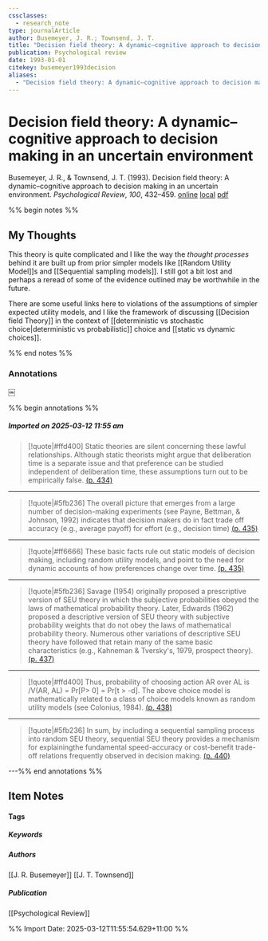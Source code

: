 ```yaml
---
cssclasses:
  - research_note
type: journalArticle
author: Busemeyer, J. R.; Townsend, J. T.
title: "Decision field theory: A dynamic–cognitive approach to decision making in an uncertain environment"
publication: Psychological review
date: 1993-01-01
citekey: busemeyer1993decision
aliases:
  - "Decision field theory: A dynamic–cognitive approach to decision making in an uncertain environment"
---
```


# Decision field theory: A dynamic–cognitive approach to decision making in an uncertain environment

Busemeyer, J. R., & Townsend, J. T. (1993). Decision field theory: A dynamic–cognitive approach to decision making in an uncertain environment. _Psychological Review_, _100_, 432–459.
[online](http://zotero.org/users/7162438/items/5QPH3GZM) [local](zotero://select/library/items/5QPH3GZM) [pdf](file:///home/gjc216/Zotero/storage/JESYGVXE/Busemeyer%20and%20Townsend%20-%201993%20-%20Decision%20field%20theory%20a%20dynamic-cognitive%20approac.pdf)
 

 
%% begin notes %%
## My Thoughts

This theory is quite complicated and I like the way the _thought processes_ behind it are built up from prior simpler models like [[Random Utility Model]]s and [[Sequential sampling models]]. I still got a bit lost and perhaps a reread of some of the evidence outlined may be worthwhile in the future.

There are some useful links here to violations of the assumptions of simpler expected utility models, and I like the framework of discussing [[Decision field Theory]] in the context of [[deterministic vs stochastic choice|deterministic vs probabilistic]] choice and [[static vs dynamic choices]].

%% end notes %%

### Annotations
​￼

%% begin annotations %%

##### Imported on 2025-03-12 11:55 am
>[!quote|#ffd400]
>Static theories are silent concerning these lawful relationships. Although static theorists might argue that deliberation time is a separate issue and that preference can be studied independent of deliberation time, these assumptions turn out to be empirically false. [(p. 434)](zotero://open-pdf/library/items/JESYGVXE?page=434&annotation=3F8ZD3Q4)

---
>[!quote|#5fb236]
>The overall picture that emerges from a large number of decision-making experiments (see Payne, Bettman, & Johnson, 1992) indicates that decision makers do in fact trade off accuracy (e.g., average payoff) for effort (e.g., decision time) [(p. 435)](zotero://open-pdf/library/items/JESYGVXE?page=435&annotation=P2VC5LQB)

---
>[!quote|#ff6666]
>These basic facts rule out static models of decision making, including random utility models, and point to the need for dynamic accounts of how preferences change over time. [(p. 435)](zotero://open-pdf/library/items/JESYGVXE?page=435&annotation=W2T58NWH)

---
>[!quote|#5fb236]
>Savage (1954) originally proposed a prescriptive version of SEU theory in which the subjective probabilities obeyed the laws of mathematical probability theory. Later, Edwards (1962) proposed a descriptive version of SEU theory with subjective probability weights that do not obey the laws of mathematical probability theory. Numerous other variations of descriptive SEU theory have followed that retain many of the same basic characteristics (e.g., Kahneman & Tversky's, 1979, prospect theory). [(p. 437)](zotero://open-pdf/library/items/JESYGVXE?page=437&annotation=ZWJHINPW)

---
>[!quote|#ffd400]
>Thus, probability of choosing action AR over AL is /V(AR, AL) = Pr[P> 0] = Pr[t > -d]. The above choice model is mathematically related to a class of choice models known as random utility models (see Colonius, 1984). [(p. 438)](zotero://open-pdf/library/items/JESYGVXE?page=438&annotation=WSKX9FFB)

---
>[!quote|#5fb236]
>In sum, by including a sequential sampling process into random SEU theory, sequential SEU theory provides a mechanism for explainingthe fundamental speed-accuracy or cost-benefit trade-off relations frequently observed in decision making. [(p. 440)](zotero://open-pdf/library/items/JESYGVXE?page=440&annotation=LFG955R6)

---%% end annotations %%

## Item Notes

#### Tags

##### Keywords

##### Authors

[[J. R. Busemeyer]] [[J. T. Townsend]]

##### Publication

[[Psychological Review]]

%% Import Date: 2025-03-12T11:55:54.629+11:00 %%
